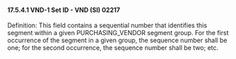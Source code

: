#### 17.5.4.1 VND-1 Set ID - VND (SI) 02217

Definition: This field contains a sequential number that identifies this segment within a given PURCHASING_VENDOR segment group. For the first occurrence of the segment in a given group, the sequence number shall be one; for the second occurrence, the sequence number shall be two; etc.

